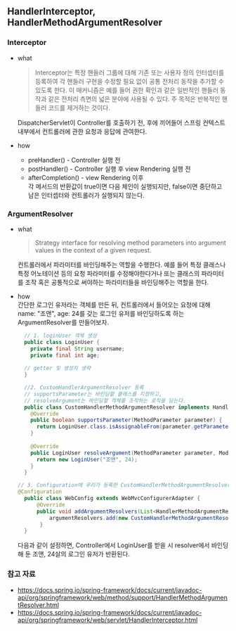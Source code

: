 ## HandlerInterceptor, HandlerMethodArgumentResolver

### Interceptor
* what  
    > Interceptor는 특정 핸들러 그룹에 대해 기존 또는 사용자 정의 인터셉터를 등록하여 각 핸들러 구현을 수정할 필요 없이 공통 전처리 동작을 추가할 수 있도록 한다.
  > 이 매커니즘은 예를 들어 권한 확인과 같은 일반적인 핸들러 동작과 같은 전처리 측면의 넓은 분야에 사용될 수 있다.
  > 주 목적은 반복적인 핸들러 코드를 제거하는 것이다.
  
    DispatcherServlet이 Controller를 호출하기 전, 후에 끼어들어 스프링 컨텍스트 내부에서 컨트롤러에 관한 요청과 응답에 관여한다. 
* how  
  * preHandler() - Controller 실행 전  
  * postHandler() - Controller 실행 후 view Rendering 실행 전  
  * afterCompletion() - view Rendering 이후  
    각 메서드의 반환값이 true이면 다음 체인이 실행되지만, false이면 중단하고 남은 인터셉터와 컨트롤러가 실행되지 않는다.
### ArgumentResolver
* what  
    > Strategy interface for resolving method parameters into argument values in the context of a given request.  
  
  컨트롤러에서 파라미터를 바인딩해주는 역할을 수행한다. 예를 들어 특정 클래스나 특정 어노테이션 등의 요청 파라미터를 수정해야한다거나 또는 
클래스의 파라미터를 조작 혹은 공통적으로 써야하는 파라미터들을 바인딩해주는 역할을 한다.
  
* how  
  간단한 로그인 유저라는 객체를 만든 뒤, 컨트롤러에서 들어오는 요청에 대해 name: "조앤", age: 24를 갖는 로그인 유저를 바인딩하도록 하는 ArgumentResolver를 만들어보자.
  
  ```java
    // 1. loginUser 객체 생성
    public class LoginUser {
      private final String username;
      private final int age;
    
    // getter 및 생성자 생략
    }
  
    //2. CustomHandlerArgumentResolver 등록
    // supportsParameter는 바인딩할 클래스를 지정하고,
    // resolveArgument는 바인딩할 객체를 조작하는 로직을 담는다.
    public class CustomHandlerMethodArgumentResolver implements HandlerMethodArgumentResolver {
      @Override
      public boolean supportsParameter(MethodParameter parameter) {
        return LoginUser.class.isAssignableFrom(parameter.getParameterType());
      }
    
      @Override
      public LoginUser resolveArgument(MethodParameter parameter, ModelAndViewContainer mavContainer, NativeWebRequest webRequest, WebDataBinderFactory binderFactory) throws Exception {
        return new LoginUser("조앤", 24);
      }
    }
  
  // 3. Configuration에 우리가 등록한 CustomHandlerMethodArgumentResolver를 등록해준다.
  @Configuration
    public class WebConfig extends WebMvcConfigurerAdapter {
        @Override
        public void addArgumentResolvers(List<HandlerMethodArgumentResolver> argumentResolvers) {
            argumentResolvers.add(new CustomHandlerMethodArgumentResolver());
         }
    }
  ```
  다음과 같이 설정하면, Controller에서 LoginUser를 받을 시 resolver에서 바인딩 해 둔 조앤, 24살의 로그인 유저가 반환된다.

### 참고 자료
* https://docs.spring.io/spring-framework/docs/current/javadoc-api/org/springframework/web/method/support/HandlerMethodArgumentResolver.html
* https://docs.spring.io/spring-framework/docs/current/javadoc-api/org/springframework/web/servlet/HandlerInterceptor.html